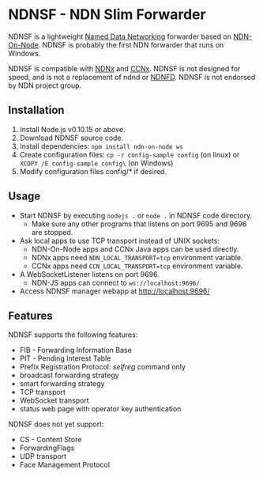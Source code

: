 # NDNSF - NDN Slim Forwarder

NDNSF is a lightweight [Named Data Networking](http://www.named-data.net/) forwarder based on [NDN-On-Node](https://github.com/named-data/NDN-On-Node). NDNSF is probably the first NDN forwarder that runs on Windows.

NDNSF is compatible with [NDNx](https://github.com/named-data/ndnx) and [CCNx](http://www.ccnx.org/). NDNSF is not designed for speed, and is not a replacement of ndnd or [NDNFD](https://github.com/NDN-Routing/NDNFD). NDNSF is not endorsed by NDN project group.

## Installation

1. Install Node.js v0.10.15 or above.
2. Download NDNSF source code.
3. Install dependencies: `npm install ndn-on-node ws`
4. Create configuration files: `cp -r config-sample config` (on linux) or `XCOPY /E config-sample config\` (on Windows)
5. Modify configuration files config/* if desired.

## Usage

* Start NDNSF by executing `nodejs .` or `node .` in NDNSF code directory.
    * Make sure any other programs that listens on port 9695 and 9696 are stopped.
* Ask local apps to use TCP transport instead of UNIX sockets:
    * NDN-On-Node apps and CCNx Java apps can be used directly.
    * NDNx apps need `NDN_LOCAL_TRANSPORT=tcp` environment variable.
    * CCNx apps need `CCN_LOCAL_TRANSPORT=tcp` environment variable.
* A WebSocketListener listens on port 9696.
    * NDN-JS apps can connect to `ws://localhost:9696/`
* Access NDNSF manager webapp at <http://localhost:9696/>

## Features

NDNSF supports the following features:

* FIB - Forwarding Information Base
* PIT - Pending Interest Table
* Prefix Registration Protocol: *selfreg* command only
* broadcast forwarding strategy
* smart forwarding strategy
* TCP transport
* WebSocket transport
* status web page with operator key authentication

NDNSF does not yet support:

* CS - Content Store
* ForwardingFlags
* UDP transport
* Face Management Protocol

